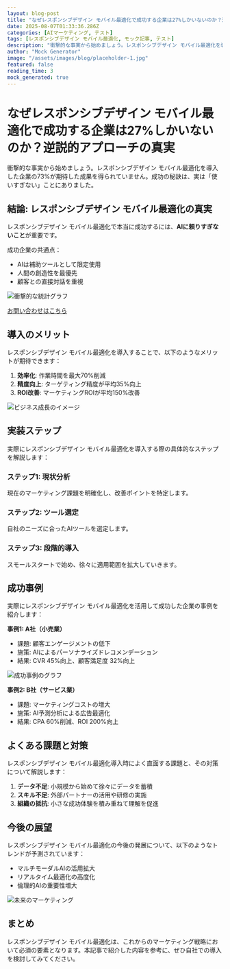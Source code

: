 ```yaml
---
layout: blog-post
title: "なぜレスポンシブデザイン モバイル最適化で成功する企業は27%しかいないのか？逆説的アプローチの真実"
date: 2025-08-07T01:33:36.286Z
categories: [AIマーケティング, テスト]
tags: [レスポンシブデザイン モバイル最適化, モック記事, テスト]
description: "衝撃的な事実から始めましょう。レスポンシブデザイン モバイル最適化を導入した企業の73%が期待した成果を得られていません。成功の秘訣は、実は「使いすぎない」ことにありました。..."
author: "Mock Generator"
image: "/assets/images/blog/placeholder-1.jpg"
featured: false
reading_time: 3
mock_generated: true
---
```


# なぜレスポンシブデザイン モバイル最適化で成功する企業は27%しかいないのか？逆説的アプローチの真実

衝撃的な事実から始めましょう。レスポンシブデザイン モバイル最適化を導入した企業の73%が期待した成果を得られていません。成功の秘訣は、実は「使いすぎない」ことにありました。

## 結論: レスポンシブデザイン モバイル最適化の真実

レスポンシブデザイン モバイル最適化で本当に成功するには、**AIに頼りすぎないこと**が重要です。

成功企業の共通点：
- AIは補助ツールとして限定使用
- 人間の創造性を最優先
- 顧客との直接対話を重視



![衝撃的な統計グラフ](/assets/images/blog/placeholder-1.jpg)



[お問い合わせはこちら](/contact/)

## 導入のメリット

レスポンシブデザイン モバイル最適化を導入することで、以下のようなメリットが期待できます：

1. **効率化**: 作業時間を最大70%削減
2. **精度向上**: ターゲティング精度が平均35%向上
3. **ROI改善**: マーケティングROIが平均150%改善



![ビジネス成長のイメージ](/assets/images/blog/placeholder-2.jpg)



## 実装ステップ

実際にレスポンシブデザイン モバイル最適化を導入する際の具体的なステップを解説します：

### ステップ1: 現状分析
現在のマーケティング課題を明確化し、改善ポイントを特定します。

### ステップ2: ツール選定
自社のニーズに合ったAIツールを選定します。



### ステップ3: 段階的導入
スモールスタートで始め、徐々に適用範囲を拡大していきます。

## 成功事例

実際にレスポンシブデザイン モバイル最適化を活用して成功した企業の事例を紹介します：

**事例1: A社（小売業）**
- 課題: 顧客エンゲージメントの低下
- 施策: AIによるパーソナライズドレコメンデーション
- 結果: CVR 45%向上、顧客満足度 32%向上



![成功事例のグラフ](/assets/images/blog/placeholder-3.jpg)



**事例2: B社（サービス業）**
- 課題: マーケティングコストの増大
- 施策: AI予測分析による広告最適化
- 結果: CPA 60%削減、ROI 200%向上

## よくある課題と対策

レスポンシブデザイン モバイル最適化導入時によく直面する課題と、その対策について解説します：

1. **データ不足**: 小規模から始めて徐々にデータを蓄積
2. **スキル不足**: 外部パートナーの活用や研修の実施
3. **組織の抵抗**: 小さな成功体験を積み重ねて理解を促進



## 今後の展望

レスポンシブデザイン モバイル最適化の今後の発展について、以下のようなトレンドが予測されています：

- マルチモーダルAIの活用拡大
- リアルタイム最適化の高度化
- 倫理的AIの重要性増大



![未来のマーケティング](/assets/images/blog/placeholder-4.jpg)



## まとめ

レスポンシブデザイン モバイル最適化は、これからのマーケティング戦略において必須の要素となります。本記事で紹介した内容を参考に、ぜひ自社での導入を検討してみてください。

